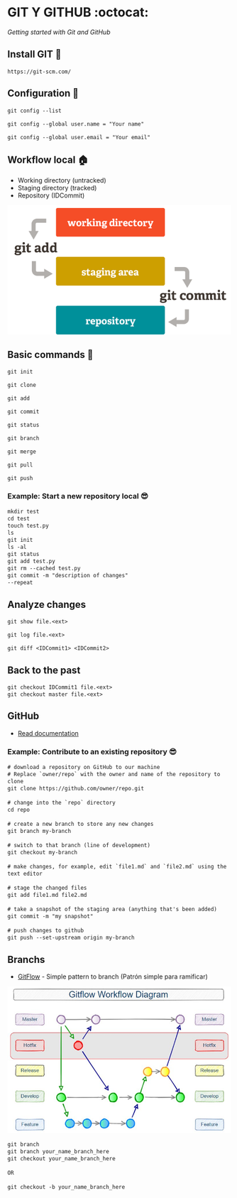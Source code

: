 # GIT Y GITHUB :octocat:

_Getting started with Git and GitHub_

## Install GIT :checkered_flag:
```
https://git-scm.com/ 
```

## Configuration :wrench:
```
git config --list
```
```
git config --global user.name = "Your name" 
```
```
git config --global user.email = "Your email" 
```

## Workflow local :house:
- Working directory (untracked)
- Staging directory (tracked)
- Repository (IDCommit)

<p align="center">
  <img src="/assets/img/workflow.png">
</p>

## Basic commands :walking:
```
git init
```
```
git clone
```
```
git add
```
```
git commit
```
```
git status
```
```
git branch
```
```
git merge
```
```
git pull
```
```
git push
```

### Example: Start a new repository local :sunglasses:
```
mkdir test
cd test
touch test.py
ls
git init
ls -al
git status
git add test.py
git rm --cached test.py
git commit -m "description of changes"
--repeat
```

## Analyze changes
```
git show file.<ext>
```
```
git log file.<ext>
```
```
git diff <IDCommit1> <IDCommit2>
```

## Back to the past
```
git checkout IDCommit1 file.<ext>
git checkout master file.<ext>
```
<!-- ## Git reset vs. Git rm
- git rm --cached file.<ext> #staging -->

## GitHub
* [Read documentation](https://docs.github.com/en/get-started/quickstart/hello-world)

### Example: Contribute to an existing repository :sunglasses:
```
# download a repository on GitHub to our machine
# Replace `owner/repo` with the owner and name of the repository to clone
git clone https://github.com/owner/repo.git

# change into the `repo` directory
cd repo

# create a new branch to store any new changes
git branch my-branch

# switch to that branch (line of development)
git checkout my-branch

# make changes, for example, edit `file1.md` and `file2.md` using the text editor

# stage the changed files
git add file1.md file2.md

# take a snapshot of the staging area (anything that's been added)
git commit -m "my snapshot"

# push changes to github
git push --set-upstream origin my-branch
```
## Branchs
* [GitFlow](https://www.campingcoder.com/2018/04/how-to-use-git-flow/) - Simple pattern to branch (Patrón simple para ramificar)

<p align="center">
  <img src="/assets/img/gitflow-diagram.jpg">
</p>

```
git branch
git branch your_name_branch_here
git checkout your_name_branch_here

OR

git checkout -b your_name_branch_here
```